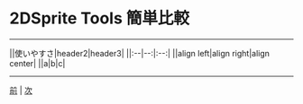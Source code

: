 
# 2DSprite Tools 簡単比較 

--- 

||使いやすさ|header2|header3|
||:--|--:|:--:|
||align left|align right|align center|
||a|b|c| 

---


[前](https://github.com/175B005/weekreport4) | [次](https://github.com/175B005/weekreport6)
